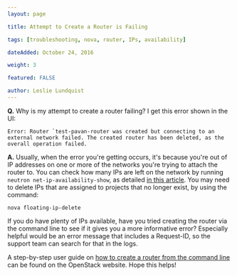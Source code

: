 ```yaml
---
layout: page

title: Attempt to Create a Router is Failing

tags: [troubleshooting, nova, router, IPs, availability]

dateAdded: October 24, 2016

weight: 3

featured: FALSE

author: Leslie Lundquist
---
```


**Q.** Why is my attempt to create a router failing? I get this error shown in the UI:
```
Error: Router `test-pavan-router was created but connecting to an external network failed. The created router has been deleted, as the overall operation failed.
```

**A.** Usually, when the error you're getting occurs, it's because you're out of IP addresses on one or more of the networks you're trying to attach the router to. You can check how many IPs are left on the network by running `neutron net-ip-availability-show`, as detailed [in this article](http://ibm-blue-box-help.github.io/help-documentation/neutron/Where_Are_These_IPs/). You may need to delete IPs that are assigned to projects that no longer exist, by using the command:

`nova floating-ip-delete`

If you do have plenty of IPs available, have you tried creating the router via the command line to see if it gives you a more informative error? Especially helpful would be an error message that includes a Request-ID, so the support team can search for that in the logs.

A step-by-step user guide on [how to create a router from the command line](http://docs.openstack.org/user-guide/cli-create-and-manage-networks.html) can be found on the OpenStack website. Hope this helps!
